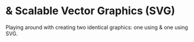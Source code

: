 # <canvas> & Scalable Vector Graphics (SVG)
Playing around with creating two identical graphics: one using <canvas> & one using SVG.
